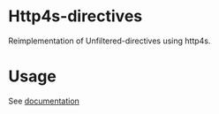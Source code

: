 # Http4s-directives

Reimplementation of Unfiltered-directives using http4s.

# Usage

See [documentation](https://http4s-directives.scalabin.no)
